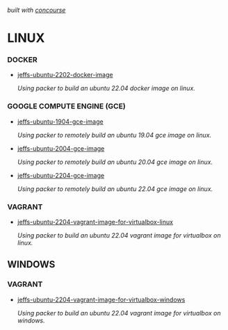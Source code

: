   _built with
  [concourse](https://github.com/JeffDeCola/my-packer-image-builds/blob/master/ci-README.md)_

# LINUX

### DOCKER

* [jeffs-ubuntu-2202-docker-image](https://github.com/JeffDeCola/my-packer-image-builds/tree/master/linux/docker/jeffs-ubuntu-2202-docker-image)

  _Using packer to build an ubuntu 22.04 docker image on linux._

### GOOGLE COMPUTE ENGINE (GCE)

* [jeffs-ubuntu-1904-gce-image](https://github.com/JeffDeCola/my-packer-image-builds/tree/master/linux/google-compute-engine/jeffs-ubuntu-1904-gce-image)

  _Using packer to remotely build an ubuntu 19.04 gce image on linux._

* [jeffs-ubuntu-2004-gce-image](https://github.com/JeffDeCola/my-packer-image-builds/tree/master/linux/google-compute-engine/jeffs-ubuntu-2004-gce-image4)

  _Using packer to remotely build an ubuntu 20.04 gce image on linux._

* [jeffs-ubuntu-2204-gce-image](https://github.com/JeffDeCola/my-packer-image-builds/tree/master/linux/google-compute-engine/jeffs-ubuntu-2204-gce-image)

  _Using packer to remotely build an ubuntu 22.04 gce image on linux._

### VAGRANT

* [jeffs-ubuntu-2204-vagrant-image-for-virtualbox-linux](https://github.com/JeffDeCola/my-packer-image-builds/tree/master/linux/vagrant/jeffs-ubuntu-2204-vagrant-image-for-virtualbox-linux)

  _Using packer to build an ubuntu 22.04 vagrant image for virtualbox on linux._

## WINDOWS

### VAGRANT

* [jeffs-ubuntu-2204-vagrant-image-for-virtualbox-windows](https://github.com/JeffDeCola/my-packer-image-builds/tree/master/windows/vagrant/jeffs-ubuntu-2204-vagrant-image-for-virtualbox-windows)

  _Using packer to build an ubuntu 22.04 vagrant image for virtualbox on windows._
